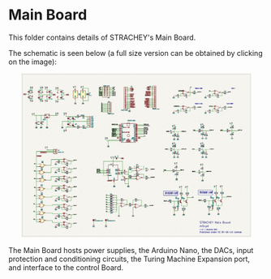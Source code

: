 # Main Board

This folder contains details of STRACHEY's Main Board.

The schematic is seen below (a full size version can be obtained by clicking on the image):

<p width=100%, align="center">
<img width=90%, src="https://github.com/m0xpd/STRACHEY/blob/main/Hardware/Main/Graphics/Main%20Board%20Schematic.jpg">
</p>

The Main Board hosts power supplies, the Arduino Nano, the DACs, input protection and conditioning circuits, the Turing Machine Expansion port, and interface to the control Board.

